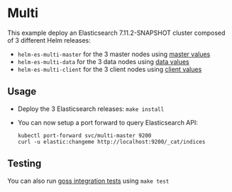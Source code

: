 # Multi

This example deploy an Elasticsearch 7.11.2-SNAPSHOT cluster composed of 3 different Helm
releases:

- `helm-es-multi-master` for the 3 master nodes using [master values][]
- `helm-es-multi-data` for the 3 data nodes using [data values][]
- `helm-es-multi-client` for the 3 client nodes using [client values][]

## Usage

* Deploy the 3 Elasticsearch releases: `make install`

* You can now setup a port forward to query Elasticsearch API:

  ```
  kubectl port-forward svc/multi-master 9200
  curl -u elastic:changeme http://localhost:9200/_cat/indices
  ```

## Testing

You can also run [goss integration tests][] using `make test`


[client values]: https://github.com/elastic/helm-charts/tree/7.11/elasticsearch/examples/multi/client.yaml
[data values]: https://github.com/elastic/helm-charts/tree/7.11/elasticsearch/examples/multi/data.yaml
[goss integration tests]: https://github.com/elastic/helm-charts/tree/7.11/elasticsearch/examples/multi/test/goss.yaml
[master values]: https://github.com/elastic/helm-charts/tree/7.11/elasticsearch/examples/multi/master.yaml

